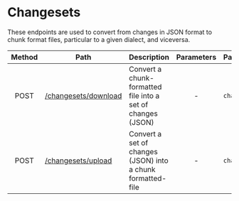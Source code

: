 # Changesets

These endpoints are used to convert from changes in JSON format to chunk format files, particular to a given dialect, and viceversa.

| Method | Path                                | Description                                                 | Parameters | Payload  |
| :----: | ----------------------------------- | ----------------------------------------------------------- | :--------: | -------- |
|  POST  | [/changesets/download](download.md) | Convert a chunk-formatted file into a set of changes (JSON) |     -      | `change` |
|  POST  | [/changesets/upload](upload.md)     | Convert a set of changes (JSON) into a chunk formatted-file |     -      | `change` |
